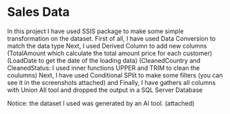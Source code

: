 # Sales Data
In this project I have used SSIS package to make some simple transformation on the dataset.
First of all, I have used Data Conversion to match the data type
Next, I used Derived Column to add new columns (TotalAmount which calculate the total amount price for each customer)
(LoadDate to get the date of the loading data)
(CleanedCountry and CleanedStatus: I used inner functions UPPER and TRIM to clean the coulumns)
Next, I have used Conditional SPlit to make some filters (you can see it in the screenshots attached)
and Finally, I have gathers all columns with Union All tool and dropped the output in a SQL Server Database

Notice: the dataset I used was generated by an AI tool. (attached)
